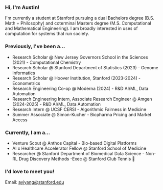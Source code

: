 ### Hi, I'm Austin! 

I'm currently a student at Stanford pursuing a dual Bachelors degree (B.S. Math + Philosophy) and coterminal Masters degree (M.S. Computational and Mathematical Engineering). I am broadly interested in uses of computation for systems that run society. 

### Previously, I've been a...

- Research Scholar @ New Jersey Governors School in the Sciences (2021) - Computational Chemistry
- Research Scholar @ Stanford Department of Statistics (2023) - Genome Informatics 
- Research Scholar @ Hoover Institution, Stanford (2023-2024) - Econometrics 
- Research Engineering Co-op @ Moderna (2024) - R&D AI/ML, Data Automation 
- Research Engineering Intern, Associate Research Engineer @ Amgen (2024-2025) - R&D AI/ML, Data Automation
- Research Intern @ UCSF CERSI - Algorithmic Fairness in Medicine
- Summer Associate @ Simon-Kucher - Biopharma Pricing and Market Access

### Currently, I am a...
- Venture Scout @ Anthos Capital - Bio-based Digital Platforms
- AI x Healthcare Accelerator Fellow @ Stanford School of Medicine 
- Researcher @ Stanford Department of Biomedical Data Science - Non-RL Drug Discovery Methods
-Exec @ Stanford Club Tennis 🎾

### I'd love to meet you! 

Email: ayiyang@stanford.edu


